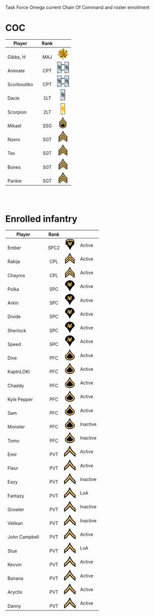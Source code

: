 Task Force Omega current Chain Of Command and roster enrollment

 # COC
 
|Player||Rank|| 
| ----------- |-|:----:| :-: |
| </br>Gibbs, H    | | </br>MAJ  | ![](assets/images/Ranks/small/MAJ.png)|
| </br>Animate     | | </br>CPT  | ![](assets/images/Ranks/small/CPT.png)|
| </br>Scorboutiko | | </br>CPT  | ![](assets/images/Ranks/small/CPT.png)|
| </br>Dacie       | | </br>1LT  | ![](assets/images/Ranks/small/1LT.png)|
| </br>Scorpion    | | </br>2LT  | ![](assets/images/Ranks/small/2LT.png)|
| </br>Mikael      | | </br>SSG  | ![](assets/images/Ranks/small/SSGBlack.png)|
| </br>Nzero       | | </br>SGT  | ![](assets/images/Ranks/small/SGTBlack.png)|
| </br>Tex         | | </br>SGT  | ![](assets/images/Ranks/small/SGTBlack.png)|
| </br>Bones       | | </br>SGT  | ![](assets/images/Ranks/small/SGTBlack.png)|
| </br>Pankie      | | </br>SGT  | ![](assets/images/Ranks/small/SGTBlack.png)|

</br>
</br>

 # Enrolled infantry

 
| Player        || Rank | |          |
| ----------- |-|:----:| :-: | -------- |
| </br>Ember         || </br>SPC2 | ![](assets/images/Ranks/small/SPC2Black.png) | Active   |
| </br>Rakija        || </br>CPL  | ![](assets/images/Ranks/small/CPLBlack.png) | Active   |
| </br>Chayros       || </br>CPL  | ![](assets/images/Ranks/small/CPLBlack.png) | Active   |
| </br>Polka         || </br>SPC  | ![](assets/images/Ranks/small/SPC1Black.png) | Active   |
| </br>Arkin         || </br>SPC  | ![](assets/images/Ranks/small/SPC1Black.png) | Active   |
| </br>Divide        || </br>SPC  | ![](assets/images/Ranks/small/SPC1Black.png) | Active   |
| </br>Sherlock      || </br>SPC  | ![](assets/images/Ranks/small/SPC1Black.png) | Active   |
| </br>Speed         || </br>SPC  | ![](assets/images/Ranks/small/SPC1Black.png) | Active   |
| </br>Dive          || </br>PFC  | ![](assets/images/Ranks/small/PFCBlack.png) | Active   |
| </br>KaptnLOKI     || </br>PFC  | ![](assets/images/Ranks/small/PFCBlack.png) | Active   |
| </br>Chaddy        || </br>PFC  | ![](assets/images/Ranks/small/PFCBlack.png) | Active   |
| </br>Kyle Pepper   || </br>PFC  | ![](assets/images/Ranks/small/PFCBlack.png) | Active   |
| </br>Sam           || </br>PFC  | ![](assets/images/Ranks/small/PFCBlack.png) | Active   |
| </br>Monster       || </br>PFC  | ![](assets/images/Ranks/small/PFCBlack.png) | Inactive |
| </br>Tomo          || </br>PFC  | ![](assets/images/Ranks/small/PFCBlack.png) | Inactive |
| </br>Emir          || </br>PVT  | ![](assets/images/Ranks/small/PVTBlack.png) | Active   |
| </br>Fleur         || </br>PVT  | ![](assets/images/Ranks/small/PVTBlack.png) | Active   |
| </br>Eazy          || </br>PVT  | ![](assets/images/Ranks/small/PVTBlack.png) | Inactive |
| </br>Fantazy       || </br>PVT  | ![](assets/images/Ranks/small/PVTBlack.png) | LoA      |
| </br>Growler       || </br>PVT  | ![](assets/images/Ranks/small/PVTBlack.png) | Inactive |
| </br>Velikan       || </br>PVT  | ![](assets/images/Ranks/small/PVTBlack.png) | Inactive |
| </br>John Campbell || </br>PVT  | ![](assets/images/Ranks/small/PVTBlack.png) | Active   |
| </br>Stue          || </br>PVT  | ![](assets/images/Ranks/small/PVTBlack.png) | LoA      |
| </br>Kevvin        || </br>PVT  | ![](assets/images/Ranks/small/PVTBlack.png) | Active   |
| </br>Banana        || </br>PVT  | ![](assets/images/Ranks/small/PVTBlack.png) | Active   |
| </br>Aryctix       || </br>PVT  | ![](assets/images/Ranks/small/PVTBlack.png) | Active   |
| </br>Danny         || </br>PVT  | ![](assets/images/Ranks/small/PVTBlack.png) | Active   |